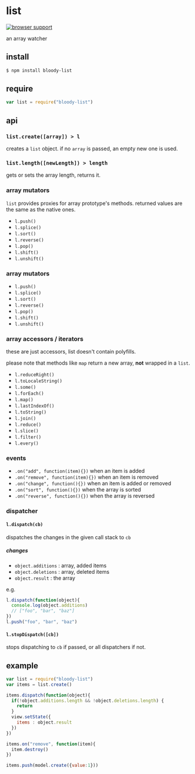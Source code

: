 # list

[![browser support](https://ci.testling.com/bloodyowl/list.png)](https://ci.testling.com/bloodyowl/list)

an array watcher

## install

```sh
$ npm install bloody-list
```

## require

```javascript
var list = require("bloody-list")
```

## api

### `list.create([array]) > l`

creates a `list` object.
if no `array` is passed, an empty new one is used.

### `list.length([newLength]) > length`

gets or sets the array length, returns it.

### array mutators

`list` provides proxies for array prototype's methods.
returned values are the same as the native ones.

- `l.push()`
- `l.splice()`
- `l.sort()`
- `l.reverse()`
- `l.pop()`
- `l.shift()`
- `l.unshift()`

### array mutators

- `l.push()`
- `l.splice()`
- `l.sort()`
- `l.reverse()`
- `l.pop()`
- `l.shift()`
- `l.unshift()`

### array accessors / iterators

these are just accessors, list doesn't contain polyfills.

please note that methods like `map` return a new array,
**not** wrapped in a `list`.

- `l.reduceRight()`
- `l.toLocaleString()`
- `l.some()`
- `l.forEach()`
- `l.map()`
- `l.lastIndexOf()`
- `l.toString()`
- `l.join()`
- `l.reduce()`
- `l.slice()`
- `l.filter()`
- `l.every()`

### events

- `.on("add", function(item){})` when an item is added
- `.on("remove", function(item){})` when an item is removed
- `.on("change", function(){})` when an item is added or removed
- `.on("sort", function(){})` when the array is sorted
- `.on("reverse", function(){})` when the array is reversed

### dispatcher

#### `l.dispatch(cb)`

dispatches the changes in the given call stack to `cb`

##### changes

- `object.additions` : array, added items
- `object.deletions` : array, deleted items
- `object.result` : the array

e.g.

```javascript
l.dispatch(function(object){
  console.log(object.additions)
  // ["foo", "bar", "baz"]
})
l.push("foo", "bar", "baz")
```

#### `l.stopDispatch([cb])`

stops dispatching to `cb` if passed, or all dispatchers if not.


## example

```javascript
var list = require("bloody-list")
var items = list.create()

items.dispatch(function(object){
  if(!object.additions.length && !object.deletions.length) {
    return
  }
  view.setState({
    items : object.result
  })
})

items.on("remove", function(item){
  item.destroy()
})

items.push(model.create({value:1}))
```
